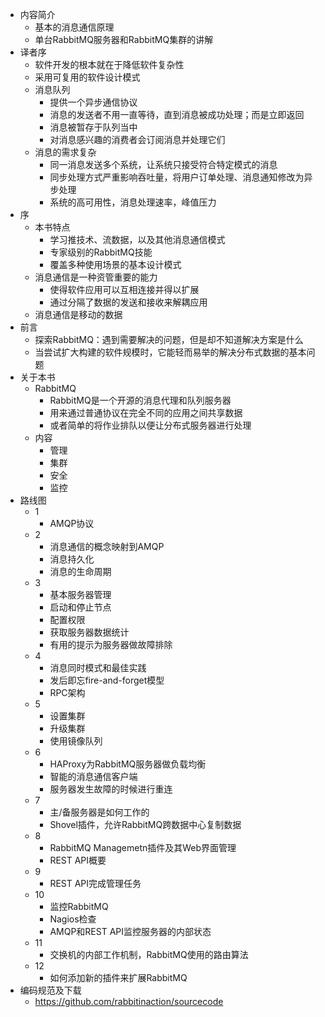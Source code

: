 
* 内容简介
  * 基本的消息通信原理
  * 单台RabbitMQ服务器和RabbitMQ集群的讲解
* 译者序
  * 软件开发的根本就在于降低软件复杂性
  * 采用可复用的软件设计模式
  * 消息队列
    * 提供一个异步通信协议
    * 消息的发送者不用一直等待，直到消息被成功处理；而是立即返回
    * 消息被暂存于队列当中
    * 对消息感兴趣的消费者会订阅消息并处理它们
  * 消息的需求复杂
    * 同一消息发送多个系统，让系统只接受符合特定模式的消息
    * 同步处理方式严重影响吞吐量，将用户订单处理、消息通知修改为异步处理
    * 系统的高可用性，消息处理速率，峰值压力
* 序
  * 本书特点
    * 学习推技术、流数据，以及其他消息通信模式
    * 专家级别的RabbitMQ技能
    * 覆盖多种使用场景的基本设计模式
  * 消息通信是一种资管重要的能力
    * 使得软件应用可以互相连接并得以扩展
    * 通过分隔了数据的发送和接收来解耦应用
  * 消息通信是移动的数据
* 前言
  * 探索RabbitMQ：遇到需要解决的问题，但是却不知道解决方案是什么
  * 当尝试扩大构建的软件规模时，它能轻而易举的解决分布式数据的基本问题
* 关于本书
  * RabbitMQ
    * RabbitMQ是一个开源的消息代理和队列服务器
    * 用来通过普通协议在完全不同的应用之间共享数据
    * 或者简单的将作业排队以便让分布式服务器进行处理
  * 内容
    * 管理
    * 集群
    * 安全
    * 监控
* 路线图
  * 1
    * AMQP协议
  * 2
    * 消息通信的概念映射到AMQP
    * 消息持久化
    * 消息的生命周期
  * 3
    * 基本服务器管理
    * 启动和停止节点
    * 配置权限
    * 获取服务器数据统计
    * 有用的提示为服务器做故障排除
  * 4
    * 消息同时模式和最佳实践
    * 发后即忘fire-and-forget模型
    * RPC架构
  * 5
    * 设置集群
    * 升级集群
    * 使用镜像队列
  * 6
    * HAProxy为RabbitMQ服务器做负载均衡
    * 智能的消息通信客户端
    * 服务器发生故障的时候进行重连
  * 7
    * 主/备服务器是如何工作的
    * Shovel插件，允许RabbitMQ跨数据中心复制数据
  * 8
    * RabbitMQ Managemetn插件及其Web界面管理
    * REST API概要
  * 9
    * REST API完成管理任务
  * 10
    * 监控RabbitMQ
    * Nagios检查
    * AMQP和REST API监控服务器的内部状态
  * 11
    * 交换机的内部工作机制，RabbitMQ使用的路由算法
  * 12
    * 如何添加新的插件来扩展RabbitMQ
* 编码规范及下载
  * https://github.com/rabbitinaction/sourcecode